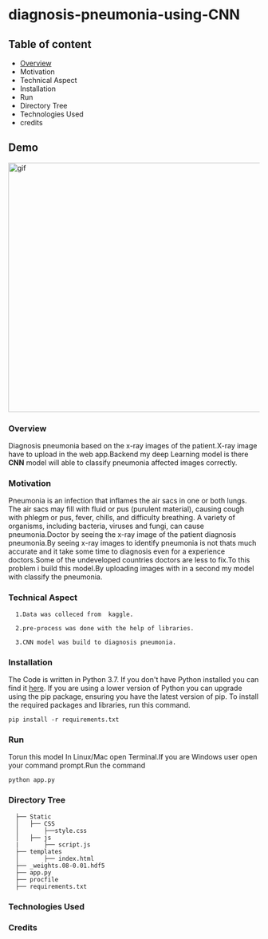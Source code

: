 # diagnosis-pneumonia-using-CNN

## Table of content
   - [Overview](#Overview)
   - Motivation
   - Technical Aspect
   - Installation
   - Run
   - Directory Tree
   - Technologies Used
   - credits
## Demo
<img  alt=gif src="https://user-images.githubusercontent.com/46066018/115009410-e571fd00-9ec9-11eb-83f5-49da42164892.png" width=1200  height=500 />

### Overview
   Diagnosis pneumonia based on the x-ray images of the patient.X-ray image have to upload in the web app.Backend my deep Learning model is there
**CNN** model will able to classify pneumonia affected images correctly.
   
### Motivation
   Pneumonia is an infection that inflames the air sacs in one or both lungs. The air sacs may fill with fluid or pus (purulent material), causing cough with phlegm or pus, fever, chills, and difficulty breathing. A variety of organisms, including bacteria, viruses and fungi, can cause pneumonia.Doctor by seeing the
x-ray image of the patient  diagnosis pneumonia.By seeing x-ray images to identify pneumonia is not thats much accurate and it take some time to diagnosis even for a experience doctors.Some of the undeveloped countries doctors are less to fix.To this problem i build this model.By uploading images with in a second my model with classify  the pneumonia.



### Technical Aspect

      1.Data was colleced from  kaggle.

      2.pre-process was done with the help of libraries.

      3.CNN model was build to diagnosis pneumonia.
   

          

       
### Installation
The Code is written in Python 3.7. If you don't have Python installed you can find it [here](https://www.python.org/downloads/). If you are using a lower version of Python you can upgrade using the pip package, ensuring you have the latest version of pip. To install the required packages and libraries, run this command.

    pip install -r requirements.txt
    
### Run
Torun this model In Linux/Mac open Terminal.If you are Windows user open your command prompt.Run the command 

    python app.py
    
    
### Directory Tree
      ├── Static
      │   ├── CSS
      │       ├──style.css
      │   ├── js
      |       ├── script.js
      ├── templates
      │       ├── index.html
      ├── _weights.08-0.01.hdf5
      ├── app.py
      ├── procfile
      ├── requirements.txt
      

  
 ### Technologies Used

 
### Credits


